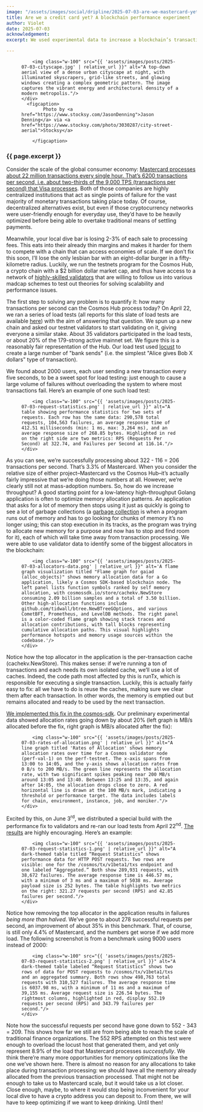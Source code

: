 ```yaml
---
image: "/assets/images/social/dripline/2025-07-03-are-we-mastercard-yet.webp"
title: Are we a credit card yet? A blockchain performance experiment 
author: Violet
date: 2025-07-03
acknowledgement: 
excerpt: We used experimental data to increase a blockchain’s transactions per second by 35%.

---
```


<figure class="pb4">
    <div class='flex items-center justify-center' style="width: 100%;">

        <img class="w-100" src="{{ 'assets/images/posts/2025-07-03-cityscape.jpg' | relative_url }}" alt="A top-down aerial view of a dense urban cityscape at night, with illuminated skyscrapers, grid-like streets, and glowing windows creating a complex geometric pattern. The image captures the vibrant energy and architectural density of a modern metropolis."/>
    </div>
      <figcaption>
            Photo by <a href="https://www.stocksy.com/JasonDenning">Jason Denning</a> via <a href="https://www.stocksy.com/photo/3030287/city-street-aerial">Stocksy</a>
    
        </figcaption>
</figure>

### {{ page.excerpt }}

Consider the scale of the global consumer economy: [Mastercard processes about 22 million transactions every single hour. That’s 6200 transactions per second, i.e. about two-thirds of the 9,000 TPS (transactions per second) that Visa processes](https://capitaloneshopping.com/research/number-of-credit-card-transactions/). Both of those companies are highly centralized institutions that act as single points of failure for the vast majority of monetary transactions taking place today. Of course, decentralized alternatives exist, but even if those cryptocurrency networks were user-friendly enough for everyday use, they’d have to be heavily optimized before being able to overtake traditional means of settling payments.

Meanwhile, your local dive bar is losing 2-3% of each sale to processing fees. This eats into their already thin margins and makes it harder for them to compete with a chain that can access economies of scale. If we don’t fix this soon, I’ll lose the only lesbian bar with an eight-dollar burger in a fifty-kilometre radius. Luckily, we run the testnets program for the Cosmos Hub, a crypto chain with a $2 billion dollar market cap, and thus have access to a network of [highly-skilled validators](https://testnets.hypha.coop/) that are willing to follow us into various madcap schemes to test out theories for solving scalability and performance issues.

The first step to solving any problem is to quantify it: how many transactions per second can the Cosmos Hub process today? On April 22, we ran a series of load tests (all reports for this slate of load tests are available [here](https://github.com/cosmos/testnets/tree/master/testnet-tuesdays/gameday09/reports)) with the aim of answering that question. We spun up a new chain and asked our testnet validators to start validating on it, giving everyone a similar stake. About 35 validators participated in the load tests, or about 20% of the 179-strong active mainnet set. We figure this is a reasonably fair representation of the Hub. Our load test used [locust](https://locust.io/) to create a large number of "bank sends" (i.e. the simplest "Alice gives Bob X dollars" type of transaction).

We found about 2000 users, each user sending a new transaction every five seconds, to be a sweet spot for load testing: just enough to cause a large volume of failures without overloading the system to where most transactions fail. Here’s an example of one such load test:


<figure class="pb4">
    <div class='flex items-center justify-center' style="width: 100%;">

        <img class="w-100" src="{{ 'assets/images/posts/2025-07-03-request-statistics.png' | relative_url }}" alt="A table showing performance statistics for two sets of requests. Each row has the same data: 290,578 total requests, 104,563 failures, an average response time of 412.51 milliseconds (min: 1 ms, max: 3,264 ms), and an average response size of 268.85 bytes. Highlighted in red on the right side are two metrics: RPS (Requests Per Second) at 322.74, and Failures per Second at 116.14."/>
    </div>

</figure>

As you can see, we’re successfully processing about 322 - 116 = 206 transactions per second. That’s 3.3% of Mastercard. When you consider the relative size of either project–Mastercard vs the Cosmos Hub–it’s actually fairly impressive that we’re doing those numbers at all. However, we’re clearly still not at mass-adoption numbers. So, how do we increase throughput? A good starting point for a low-latency high-throughput Golang application is often to optimize memory allocation patterns. An application that asks for a lot of memory then stops using it just as quickly is going to see a lot of garbage collections  (a [garbage collection](https://en.wikipedia.org/wiki/Garbage_collection_(computer_science)) is when a program runs out of memory and has to go looking for chunks of memory it’s no longer using; this can stop execution in its tracks, as the program was trying to allocate new memory for a purpose and now has to stop and find room for it), each of which will take time away from transaction processing. We were able to use validator data to identify some of the biggest allocators in the blockchain:


<figure class="pb4">
    <div class='flex items-center justify-center' style="width: 100%;">

        <img class="w-100" src="{{ 'assets/images/posts/2025-07-03-allocators-data.png' | relative_url }}" alt='A flame graph visualization titled "Flame graph for gaiad (alloc_objects)" shows memory allocation data for a Go application, likely a Cosmos SDK-based blockchain node. The left panel lists function symbols ranked by self memory allocation, with cosmossdk.io/store/cachekv.NewStore consuming 2.09 billion samples and a total of 3.50 billion. Other high-allocation functions include github.com/tidwall/btree.NewBTreeGOptions, and various CometBFT, Prometheus, and LevelDB methods. The right panel is a color-coded flame graph showing stack traces and allocation contributions, with tall blocks representing cumulative allocation paths. This visual highlights performance hotspots and memory usage sources within the codebase.'/>
    </div>
  
</figure>

Notice how the top allocator in the application is the per-transaction cache (cachekv.NewStore). This makes sense: if we’re running a ton of transactions and each needs its own isolated cache, we’ll use a lot of caches. Indeed, the code path most affected by this is runTx, which is responsible for executing a single transaction. Luckily, this is actually fairly easy to fix: all we have to do is reuse the caches, making sure we clear them after each transaction. In other words, the memory is emptied out but remains allocated and ready to be used by the next transaction.

[We implemented this fix in the cosmos-sdk](https://github.com/cosmos/cosmos-sdk/pull/24608). Our preliminary experimental data showed allocation rates going down by about 20% (left graph is MB/s allocated before the fix, right graph is MB/s allocated after the fix):


<figure class="pb4">
    <div class='flex items-center justify-center' style="width: 100%;">

        <img class="w-100" src="{{ 'assets/images/posts/2025-07-03-rates-of-allocation.png' | relative_url }}" alt="A line graph titled 'Rates of Allocation' shows memory allocation rates over time for a Cosmos validator node (perf-val-1) on the perf-testnet. The x-axis spans from 13:00 to 14:05, and the y-axis shows allocation rates from 0 B/s to 200 MB/s. The green line represents the allocation rate, with two significant spikes peaking near 200 MB/s around 13:05 and 13:40. Between 13:25 and 13:35, and again after 14:05, the allocation drops close to zero. A red horizontal line is drawn at the 100 MB/s mark, indicating a threshold or performance target. The data includes labels for chain, environment, instance, job, and moniker."/>
    </div>
</figure>


Excited by this, on June 3<sup>rd</sup>, we distributed a special build with the performance fix to validators and re-ran our load tests from April 22<sup>nd</sup>. [The results](https://github.com/hyphacoop/testnets/tree/master/testnet-tuesdays/gameday10/reports) are highly encouraging. Here’s an example:

<figure class="pb4">
    <div class='flex items-center justify-center' style="width: 100%;">

        <img class="w-100" src="{{ 'assets/images/posts/2025-07-03-request-statistics-1.png' | relative_url }}" alt="A dark-themed table titled “Request Statistics” shows performance data for HTTP POST requests. Two rows are visible: one for the /cosmos/tx/v1beta1/txs endpoint and one labeled “Aggregated.” Both show 289,931 requests, with 38,672 failures. The average response time is 446.57 ms, with a minimum of 3 ms and a maximum of 5038 ms. Average payload size is 252 bytes. The table highlights two metrics on the right: 321.27 requests per second (RPS) and 42.85 failures per second."/>
    </div>
</figure>


Notice how removing the top allocator in the application results in failures *being more than halved*. We’ve gone to about 278 successful requests per second, an improvement of about 35% in this benchmark. That, of course, is still only 4.4% of Mastercard, and the numbers get worse if we add more load. The following screenshot is from a benchmark using 9000 users instead of 2000:



<figure class="pb4">
    <div class='flex items-center justify-center' style="width: 100%;">

        <img class="w-100" src="{{ 'assets/images/posts/2025-07-03-request-statistics-2.png' | relative_url }}" alt="A dark-themed table labeled “Request Statistics” shows two rows of data for POST requests to /cosmos/tx/v1beta1/txs and an aggregated summary. Both rows show 498,763 total requests with 310,527 failures. The average response time is 6037.98 ms, with a minimum of 11 ms and a maximum of 39,155 ms. Average request size is 226.54 bytes. The rightmost columns, highlighted in red, display 552.19 requests per second (RPS) and 343.79 failures per second."/>
    </div>
</figure>


Note how the successful requests per second have gone down to 552 - 343 = 209. This shows how far we still are from being able to reach the scale of traditional finance organizations. The 552 RPS attempted on this test were enough to overload the locust host that generated them, and yet only represent 8.9% of the load that Mastercard processes *successfully*. We think there’re many more opportunities for memory optimizations like the one we’ve shown here. There is almost no reason for any allocations to take place during transaction processing: we should have all the memory already allocated from the previous transaction processed. That might not be enough to take us to Mastercard scale, but it would take us a lot closer. Close enough, maybe, to where it would stop being inconvenient for your local dive to have a crypto address you can deposit to. From there, we will have to keep optimizing if we want to keep drinking. Until then!


  
